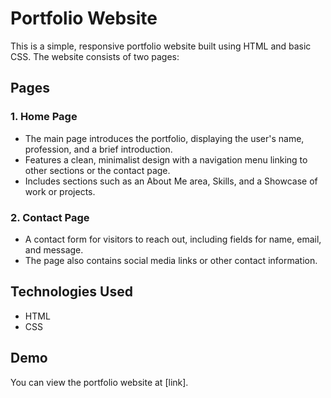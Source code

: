 # Portfolio Website

This is a simple, responsive portfolio website built using HTML and basic CSS. The website consists of two pages:

## Pages

### 1. Home Page
- The main page introduces the portfolio, displaying the user's name, profession, and a brief introduction.
- Features a clean, minimalist design with a navigation menu linking to other sections or the contact page.
- Includes sections such as an About Me area, Skills, and a Showcase of work or projects.

### 2. Contact Page
- A contact form for visitors to reach out, including fields for name, email, and message.
- The page also contains social media links or other contact information.

## Technologies Used
- HTML
- CSS

## Demo

You can view the portfolio website at [link].

